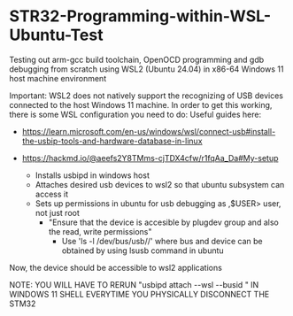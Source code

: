 # STR32-Programming-within-WSL-Ubuntu-Test
Testing out arm-gcc build toolchain, OpenOCD programming and gdb debugging from scratch using WSL2 (Ubuntu 24.04) in x86-64 Windows 11 host machine environment


Important: WSL2 does not natively support the recognizing of USB devices connected to the host Windows 11 machine. In order to get this working, there is some WSL configuration you need to do:
Useful guides here: 
  - https://learn.microsoft.com/en-us/windows/wsl/connect-usb#install-the-usbip-tools-and-hardware-database-in-linux
  - https://hackmd.io/@aeefs2Y8TMms-cjTDX4cfw/r1fqAa_Da#My-setup

	- Installs usbipd in windows host
	- Attaches desired usb devices to wsl2 so that ubuntu subsystem can access it
	- Sets up permissions in ubuntu for usb debugging as ,$USER> user, not just root
		- "Ensure that the device is accesible by plugdev group and also the read, write permissions"
    		- Use 'ls -l /dev/bus/usb/<Bus>/<Device>' where bus and device can be obtained by using lsusb command in ubuntu


Now, the device should be accessible to wsl2 applications

NOTE: YOU WILL HAVE TO RERUN "usbipd attach --wsl --busid <BUSID>" IN WINDOWS 11 SHELL EVERYTIME YOU PHYSICALLY DISCONNECT THE STM32


